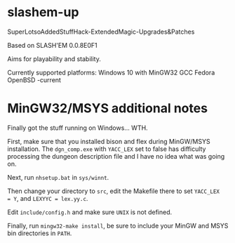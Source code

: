 slashem-up
==========

SuperLotsoAddedStuffHack-ExtendedMagic-Upgrades&amp;Patches

Based on SLASH'EM 0.0.8E0F1

Aims for playability and stability.

Currently supported platforms:
Windows 10 with MinGW32 GCC
Fedora
OpenBSD -current

# MinGW32/MSYS additional notes

Finally got the stuff running on Windows... WTH.

First, make sure that you installed bison and flex during MinGW/MSYS installation.
The `dgn_comp.exe` with `YACC_LEX` set to false has difficulty processing the
dungeon description file and I have no idea what was going on.

Next, run `nhsetup.bat` in `sys/winnt`.

Then change your directory to `src`, edit the Makefile there to set `YACC_LEX  = Y`,
and `LEXYYC = lex.yy.c`.

Edit `include/config.h` and make sure `UNIX` is not defined.

Finally, run `mingw32-make install`, be sure to include your MinGW and MSYS bin
directories in `PATH`.

